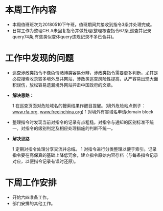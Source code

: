 # 本周工作内容
* 本周值班班次为20180510下午班，值班期间共接收到指令3条并处理完成。
* 日常工作为整理CELA未回复指令并做处理(整理核查指令67条,巡查并记录query74条,有些类似变体query违规记录不多已合并)。

# 工作中发现的问题
* 巡查涉政类指令不像色情赌博类容易分辨，涉政类指令需要更多判断，尤其是必应搜索收录较多境外反共网站，涉政类巡查风险性提高，从严容易出现大面积误伤，放松容易遗漏境外网站抨击中国政府的文章。
* **解决思路：**

  1 在巡查页面对危险域名的搜索结果作醒目提醒。(境外危险站点例子：www.rfa.org, www.freeinchina.org)
  1 对境外有害域名申请domain block
  
* 整理指令时发现当前对指令的记录有点粗糙，对指令与通知的区别标准不统一，对指令的级别判定及相应处理措施的判断不统一。
* **解决思路**

  1 定期对指令处理分享交流并总结。
  1 对指令进行分类整理以便于索引。记录指令要在高保真的基础上降低冗余，建立指令原始内容存档（与每条指令记录对应，以便指令记录有误时还原)。
  
# 下周工作安排
* 开始六四准备工作。
* 部门安排的其他工作。
